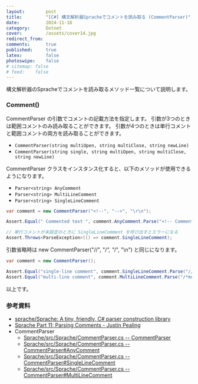 ```yaml
---
layout:        post
title:         "[C#] 構文解析器Spracheでコメントを読み取る (CommentParser)"
date:          2024-11-18
category:      Dotnet
cover:         /assets/cover14.jpg
redirect_from:
comments:      true
published:     true
latex:         false
photoswipe:    false
# sitemap: false
# feed:    false
---
```


構文解析器のSpracheでコメントを読み取るメソッド一覧について説明します。


### Comment()

CommentParser の引数でコメントの記載方法を指定します。
引数が3つのときは範囲コメントのみ読み取ることができます。
引数が4つのときは単行コメントと範囲コメントの両方を読み取ることができます。

- `CommentParser(string multiOpen, string multiClose, string newLine)`
- `CommentParser(string single, string multiOpen, string multiClose, string newLine)`

CommentParser クラスをインスタンス化すると、以下のメソッドが使用できるようになります。

- `Parser<string> AnyComment`
- `Parser<string> MultiLineComment`
- `Parser<string> SingleLineComment`

```csharp
var comment = new CommentParser("<!--", "-->", "\r\n");

Assert.Equal(" Commented text ", comment.AnyComment.Parse("<!-- Commented text -->"));

// 単行コメントが未設定のときに SingleLineComment を呼び出すとエラーになる
Assert.Throws<ParseException>(() => comment.SingleLineComment);
```

引数省略時は new CommentParser("//", "/*", "*/", "\n") と同じになります。

```csharp
var comment = new CommentParser();

Assert.Equal("single-line comment", comment.SingleLineComment.Parse("//single-line comment"));
Assert.Equal("multi-line comment", comment.MultiLineComment.Parse("/*multi-line comment*/"));
```


以上です。

### 参考資料

- [sprache/Sprache: A tiny, friendly, C# parser construction library](https://github.com/sprache/Sprache)
- [Sprache Part 11: Parsing Comments - Justin Pealing](https://justinpealing.me.uk/post/2021-03-14-sprache11-commentparser/)
- CommentParser
    - [Sprache/src/Sprache/CommentParser.cs -- CommentParser](https://github.com/sprache/Sprache/blob/9d1721bb0dea638e35b9bbb2334fea6f99bf778e/src/Sprache/CommentParser.cs#L6)
    - [Sprache/src/Sprache/CommentParser.cs -- CommentParser#AnyComment](https://github.com/sprache/Sprache/blob/9d1721bb0dea638e35b9bbb2334fea6f99bf778e/src/Sprache/CommentParser.cs#L109)
    - [Sprache/src/Sprache/CommentParser.cs -- CommentParser#SingleLineComment](https://github.com/sprache/Sprache/blob/9d1721bb0dea638e35b9bbb2334fea6f99bf778e/src/Sprache/CommentParser.cs#L72)
    - [Sprache/src/Sprache/CommentParser.cs -- CommentParser#MultiLineComment](https://github.com/sprache/Sprache/blob/9d1721bb0dea638e35b9bbb2334fea6f99bf778e/src/Sprache/CommentParser.cs#L89)
